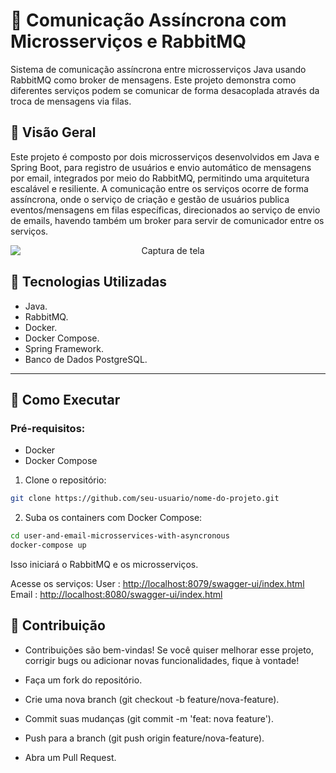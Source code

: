 # 🚀 Comunicação Assíncrona com Microsserviços e RabbitMQ

Sistema de comunicação assíncrona entre microsserviços Java usando RabbitMQ como broker de mensagens. Este projeto demonstra como diferentes serviços podem se comunicar de forma desacoplada através da troca de mensagens via filas.

## 📌 Visão Geral

Este projeto é composto por dois microsserviços desenvolvidos em Java e Spring Boot, para registro de usuários e envio automático de mensagens por email, integrados por meio do RabbitMQ, permitindo uma arquitetura escalável e resiliente.
A comunicação entre os serviços ocorre de forma assíncrona, onde o serviço de criação e gestão de usuários publica eventos/mensagens em filas específicas, direcionados ao serviço de envio de emails, havendo também um broker para servir de comunicador entre os serviços.

<div style="text-align: center;">
  <img 
    src="https://github.com/user-attachments/assets/b08004cf-7ec9-4f0c-88c6-b57aa4dd7993" 
    alt="Captura de tela" 
    style="max-width: 100%; height: auto; display: block; margin: 0 auto;"
  >
</div>

## 🔧 Tecnologias Utilizadas
- Java.
- RabbitMQ.
- Docker.
- Docker Compose.
- Spring Framework.
- Banco de Dados PostgreSQL.
  
<hr/>

## 🚀 Como Executar

### Pré-requisitos:
- Docker
- Docker Compose

1. Clone o repositório:

```bash
git clone https://github.com/seu-usuario/nome-do-projeto.git 
```

2. Suba os containers com Docker Compose:

```bash
cd user-and-email-microsservices-with-asyncronous
docker-compose up
```
Isso iniciará o RabbitMQ e os microsserviços. 

Acesse os serviços:
User : [http://localhost:8079/swagger-ui/index.html](http://localhost:8079/swagger-ui/index.html)
Email : [http://localhost:8080/swagger-ui/index.html](http://localhost:8080/swagger-ui/index.html)

## 🤝 Contribuição
- Contribuições são bem-vindas! Se você quiser melhorar esse projeto, corrigir bugs ou adicionar novas funcionalidades, fique à vontade!

- Faça um fork do repositório.
- Crie uma nova branch (git checkout -b feature/nova-feature).
- Commit suas mudanças (git commit -m 'feat: nova feature').
- Push para a branch (git push origin feature/nova-feature).
- Abra um Pull Request.

